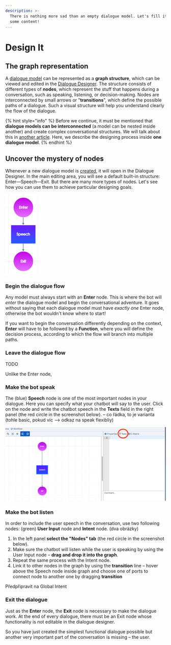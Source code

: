 ```yaml
---
description: >-
  There is nothing more sad than an empty dialogue model. Let's fill it with
  some content!
---
```


# Design It

## The graph representation

A [dialogue model](../create-dialogue.md) can be represented as a **graph structure**, which can be viewed and edited in the [Dialogue Designer](../../../app/working-space/design/dialogue-designer.md). The structure consists of different types of **nodes**, which represent the stuff that happens during a conversation, such as speaking, listening, or decision-making. Nodes are interconnected by small arrows or "**transitions**", which define the possible paths of a dialogue. Such a visual structure will help you understand clearly the flow of the dialogue.

{% hint style="info" %}
Before we continue, it must be mentioned that **dialogue models can be interconnected** \(a model can be nested inside another\) and create complex conversational structures. We will talk about this in [another article](../dialogue-linking.md). Here, we describe the designing process inside **one dialogue model**.
{% endhint %}

## Uncover the mystery of nodes

Whenever a new dialogue model is [created](https://docs.promethist.ai/how-to/design/create-dialogue), it will open in the Dialogue Designer. In the main editing area, you will see a default built-in structure: Enter—Speech—Exit. But there are many more types of nodes. Let's see how you can use them to achieve particular designing goals.

![](../../../.gitbook/assets/image%20%2842%29.png)

### Begin the dialogue flow

Any model must always start with an **Enter** node. This is where the bot will _enter_ the dialogue model and begin the conversational adventure. It goes without saying that each dialogue model must have _exactly one_ Enter node, otherwise the bot wouldn't know where to start!

If you want to begin the conversation differently depending on the context, **Enter** will have to be followed by a **Function**, where you will define the decision process, according to which the flow will branch into multiple paths.

### Leave the dialogue flow

TODO

Unlike the Enter node, 

### Make the bot speak

The \(blue\) **Speech** node is one of the most important nodes in your dialogue. Here you can specify what your chatbot will say to the user. Click on the node and write the chatbot speech in the **Texts** field in the right panel \(the red circle in the screenshot below\). – co řádka, to je varianta \(tohle basic, pokud víc  –&gt; odkaz na speak flexibliy\)

![To be replaced by a more representative one](../../../.gitbook/assets/snimek-obrazovky-2021-02-02-v-11.08.57.png)

### Make the bot listen

In order to include the user speech in the conversation, use two following nodes: \(green\) **User Input** node and **Intent** node. \(dva obrázky\)

1. In the left panel **select the "Nodes" tab** \(the red circle in the screenshot below\).
2. Make sure the chatbot will listen while the user is speaking by using the User Input node – **drag and drop it into the graph**.
3. Repeat the same process with the Intent node.
4. Link it to other nodes in the graph by using the **transition** line – hover above the Speech node inside graph and choose one of ports to connect node to another one by dragging **transition**

Předpřipravit na Global Intent

### Exit the dialogue

Just as the **Enter** node, the **Exit** node is necessary to make the dialogue work. At the end of every dialogue, there must be an Exit node whose functionality is not editable in the dialogue designer.

So you have just created the simplest functional dialogue possible but another very important part of the conversation is missing – the user.

### 



